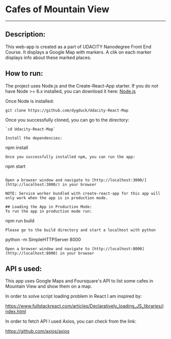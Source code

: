 # Cafes of Mountain View
---

## Description:
This web-app is created as a part of UDACITY Nanodegree Front End Course. It displays a Google Map with markers. A clik on each marker displays info about these marked places.

## How to run:
The project uses Node.js and the Create-React-App starter.  If you do not have Node >= 6.x installed, you can download it here: [Node.js](https://nodejs.org/en/)

Once Node is installed:
```
git clone https://github.com/dygduck/Udacity-React-Map
```
Once you successfully cloned, you can go to the directory:
```
`cd Udacity-React-Map`

Install the dependencies:
```
npm install
```
Once you successfully installed npm, you can run the app:
```
npm start
```

Open a browser window and navigate to [http://localhost:3000/](http://localhost:3000/) in your browser

NOTE: Service worker bundled with create-react-app for this app will only work when the app is in production mode.

## Loading the App in Production Mode:
To run the app in production mode run:
```
npm run build
```
Please go to the build directory and start a localhost with python
```
python -m SimpleHTTPServer 8000
```
Open a browser window and navigate to [http://localhost:8000](http://localhost:8000) in your browser
```

## API s used:
This app uses Google Maps and Foursquare's API to list some cafes in Mountain View and show them on a map.


In order to solve script loading problem in React I am inspired by:

https://www.fullstackreact.com/articles/Declaratively_loading_JS_libraries/index.html

In order to fetch API I used Axios, you can check from the link:

https://github.com/axios/axios
